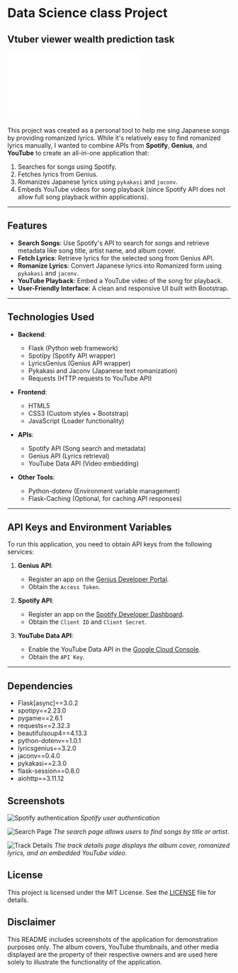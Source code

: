 # Data Science class Project

## Vtuber viewer wealth prediction task

![Project Report](DS_finalreport_26002204605.pdf)

This project was created as a personal tool to help me sing Japanese songs by providing romanized lyrics. While it's relatively easy to find romanized lyrics manually, I wanted to combine APIs from **Spotify**, **Genius**, and **YouTube** to create an all-in-one application that:

1. Searches for songs using Spotify.
2. Fetches lyrics from Genius.
3. Romanizes Japanese lyrics using `pykakasi` and `jaconv`.
4. Embeds YouTube videos for song playback (since Spotify API does not allow full song playback within applications).

---

## Features

- **Search Songs**: Use Spotify's API to search for songs and retrieve metadata like song title, artist name, and album cover.
- **Fetch Lyrics**: Retrieve lyrics for the selected song from Genius API.
- **Romanize Lyrics**: Convert Japanese lyrics into Romanized form using `pykakasi` and `jaconv`.
- **YouTube Playback**: Embed a YouTube video of the song for playback.
- **User-Friendly Interface**: A clean and responsive UI built with Bootstrap.

---

## Technologies Used

- **Backend**:

  - Flask (Python web framework)
  - Spotipy (Spotify API wrapper)
  - LyricsGenius (Genius API wrapper)
  - Pykakasi and Jaconv (Japanese text romanization)
  - Requests (HTTP requests to YouTube API)

- **Frontend**:

  - HTML5
  - CSS3 (Custom styles + Bootstrap)
  - JavaScript (Loader functionality)

- **APIs**:

  - Spotify API (Song search and metadata)
  - Genius API (Lyrics retrieval)
  - YouTube Data API (Video embedding)

- **Other Tools**:
  - Python-dotenv (Environment variable management)
  - Flask-Caching (Optional, for caching API responses)

---

## API Keys and Environment Variables

To run this application, you need to obtain API keys from the following services:

1. **Genius API**:

   - Register an app on the [Genius Developer Portal](https://genius.com/api-clients).
   - Obtain the `Access Token`.

2. **Spotify API**:

   - Register an app on the [Spotify Developer Dashboard](https://developer.spotify.com/dashboard/applications).
   - Obtain the `Client ID` and `Client Secret`.

3. **YouTube Data API**:
   - Enable the YouTube Data API in the [Google Cloud Console](https://console.cloud.google.com/).
   - Obtain the `API Key`.

---

## Dependencies

- Flask[async]==3.0.2
- spotipy==2.23.0
- pygame==2.6.1
- requests==2.32.3
- beautifulsoup4==4.13.3
- python-dotenv==1.0.1
- lyricsgenius==3.2.0
- jaconv==0.4.0
- pykakasi==2.3.0
- flask-session==0.8.0
- aiohttp==3.11.12

## Screenshots

![Spotify authentication](assets/authentication.png)
_Spotify user authentication_

![Search Page](assets/search.png)
_The search page allows users to find songs by title or artist._

![Track Details](assets/result.png)
_The track details page displays the album cover, romanized lyrics, and an embedded YouTube video._

## License

This project is licensed under the MIT License. See the [LICENSE](LICENSE) file for details.

## Disclaimer

This README includes screenshots of the application for demonstration purposes only. The album covers, YouTube thumbnails, and other media displayed are the property of their respective owners and are used here solely to illustrate the functionality of the application.
